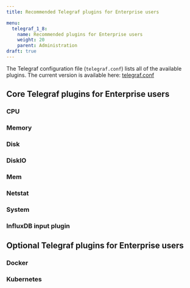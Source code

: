 ```yaml
---
title: Recommended Telegraf plugins for Enterprise users

menu:
  telegraf_1_8:
    name: Recommended plugins for Enterprise users
    weight: 20
    parent: Administration
draft: true
---
```


The Telegraf configuration file (`telegraf.conf`) lists all of the available plugins. The current version is available here:
[telegraf.conf](https://github.com/influxdata/telegraf/blob/master/etc/telegraf.conf)

## Core Telegraf plugins for Enterprise users

### CPU

### Memory

### Disk

### DiskIO

### Mem

### Netstat

### System

### InfluxDB input plugin

## Optional Telegraf plugins for Enterprise users

### Docker

### Kubernetes
